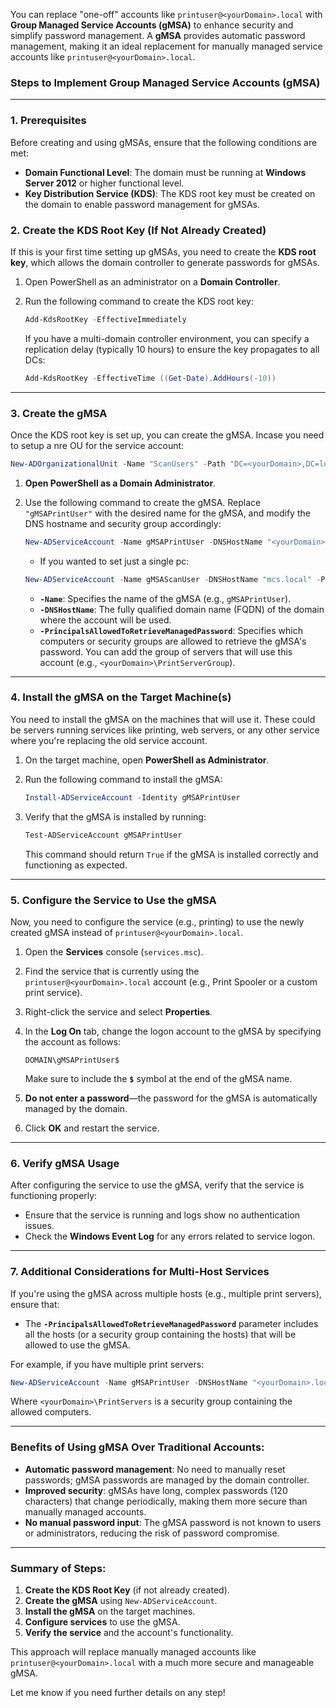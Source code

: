 You can replace "one-off" accounts like `printuser@<yourDomain>.local` with **Group Managed Service Accounts (gMSA)** to enhance security and simplify password management. A **gMSA** provides automatic password management, making it an ideal replacement for manually managed service accounts like `printuser@<yourDomain>.local`.

### **Steps to Implement Group Managed Service Accounts (gMSA)**

---

### **1. Prerequisites**
Before creating and using gMSAs, ensure that the following conditions are met:
- **Domain Functional Level**: The domain must be running at **Windows Server 2012** or higher functional level.
- **Key Distribution Service (KDS)**: The KDS root key must be created on the domain to enable password management for gMSAs.

### **2. Create the KDS Root Key (If Not Already Created)**

If this is your first time setting up gMSAs, you need to create the **KDS root key**, which allows the domain controller to generate passwords for gMSAs.

1. Open PowerShell as an administrator on a **Domain Controller**.

2. Run the following command to create the KDS root key:
   
   ```powershell
   Add-KdsRootKey -EffectiveImmediately
   ```

   If you have a multi-domain controller environment, you can specify a replication delay (typically 10 hours) to ensure the key propagates to all DCs:
   
   ```powershell
   Add-KdsRootKey -EffectiveTime ((Get-Date).AddHours(-10))
   ```

---

### **3. Create the gMSA**

Once the KDS root key is set up, you can create the gMSA.
Incase you need to setup a nre OU for the service account:

```powershell
New-ADOrganizationalUnit -Name "ScanUsers" -Path "DC=<yourDomain>,DC=local" -ProtectedFromAccidentalDeletion $true

```
1. **Open PowerShell as a Domain Administrator**.

2. Use the following command to create the gMSA. Replace `"gMSAPrintUser"` with the desired name for the gMSA, and modify the DNS hostname and security group accordingly:

   ```powershell
   New-ADServiceAccount -Name gMSAPrintUser -DNSHostName "<yourDomain>.local" -PrincipalsAllowedToRetrieveManagedPassword "<yourDomain>\PrintServerGroup"
   ```
   - If you wanted to set just a single pc:
     
   ```powershell
   New-ADServiceAccount -Name gMSAScanUser -DNSHostName "mcs.local" -PrincipalsAllowedToRetrieveManagedPassword "<yourDomain>\<yourServer>$"

   ```

   - **`-Name`**: Specifies the name of the gMSA (e.g., `gMSAPrintUser`).
   - **`-DNSHostName`**: The fully qualified domain name (FQDN) of the domain where the account will be used.
   - **`-PrincipalsAllowedToRetrieveManagedPassword`**: Specifies which computers or security groups are allowed to retrieve the gMSA's password. You can add the group of servers that will use this account (e.g., `<yourDomain>\PrintServerGroup`).

---

### **4. Install the gMSA on the Target Machine(s)**

You need to install the gMSA on the machines that will use it. These could be servers running services like printing, web servers, or any other service where you're replacing the old service account.

1. On the target machine, open **PowerShell as Administrator**.

2. Run the following command to install the gMSA:
   
   ```powershell
   Install-ADServiceAccount -Identity gMSAPrintUser
   ```

3. Verify that the gMSA is installed by running:

   ```powershell
   Test-ADServiceAccount gMSAPrintUser
   ```

   This command should return `True` if the gMSA is installed correctly and functioning as expected.

---

### **5. Configure the Service to Use the gMSA**

Now, you need to configure the service (e.g., printing) to use the newly created gMSA instead of `printuser@<yourDomain>.local`.

1. Open the **Services** console (`services.msc`).
2. Find the service that is currently using the `printuser@<yourDomain>.local` account (e.g., Print Spooler or a custom print service).
3. Right-click the service and select **Properties**.
4. In the **Log On** tab, change the logon account to the gMSA by specifying the account as follows:
   
   ```
   DOMAIN\gMSAPrintUser$
   ```

   Make sure to include the **`$`** symbol at the end of the gMSA name.

5. **Do not enter a password**—the password for the gMSA is automatically managed by the domain.

6. Click **OK** and restart the service.

---

### **6. Verify gMSA Usage**

After configuring the service to use the gMSA, verify that the service is functioning properly:
- Ensure that the service is running and logs show no authentication issues.
- Check the **Windows Event Log** for any errors related to service logon.

---

### **7. Additional Considerations for Multi-Host Services**

If you're using the gMSA across multiple hosts (e.g., multiple print servers), ensure that:
- The **`-PrincipalsAllowedToRetrieveManagedPassword`** parameter includes all the hosts (or a security group containing the hosts) that will be allowed to use the gMSA.

For example, if you have multiple print servers:
```powershell
New-ADServiceAccount -Name gMSAPrintUser -DNSHostName "<yourDomain>.local" -PrincipalsAllowedToRetrieveManagedPassword "<yourDomain>\PrintServers"
```

Where `<yourDomain>\PrintServers` is a security group containing the allowed computers.

---

### **Benefits of Using gMSA Over Traditional Accounts**:
- **Automatic password management**: No need to manually reset passwords; gMSA passwords are managed by the domain controller.
- **Improved security**: gMSAs have long, complex passwords (120 characters) that change periodically, making them more secure than manually managed accounts.
- **No manual password input**: The gMSA password is not known to users or administrators, reducing the risk of password compromise.

---

### **Summary of Steps**:
1. **Create the KDS Root Key** (if not already created).
2. **Create the gMSA** using `New-ADServiceAccount`.
3. **Install the gMSA** on the target machines.
4. **Configure services** to use the gMSA.
5. **Verify the service** and the account's functionality.

This approach will replace manually managed accounts like `printuser@<yourDomain>.local` with a much more secure and manageable gMSA.

Let me know if you need further details on any step!
